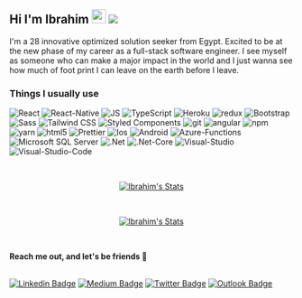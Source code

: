 <h2>
  Hi I'm Ibrahim
  <img src="https://media.giphy.com/media/hvRJCLFzcasrR4ia7z/giphy.gif" width="25px">
  <img src="https://visitor-badge.glitch.me/badge?page_id=himamegahed.himamegahed">
</h2> 


<p>
  I'm a 28 innovative optimized solution seeker from Egypt. Excited to be at the new phase of my career as a full-stack software engineer. I see myself as someone who can make a major impact in the world and I just wanna see how much of foot print I can leave on the earth before I leave.
</p>

<h3>Things I usually use</h3>
<p>
  <img alt="React" src="https://img.shields.io/badge/-React-45b8d8?style=flat-square&logo=react&logoColor=white" />
  <img alt="React-Native" src="https://img.shields.io/badge/-React--Native-AEC7EA?style=flat-square&logo=react&logoColor=white" />
  <img alt="JS" src="https://img.shields.io/badge/-JavaScript-F7DF1E?style=flat-square&logo=JavaScript&logoColor=black" />
  <img alt="TypeScript" src="https://img.shields.io/badge/-TypeScript-007ACC?style=flat-square&logo=typescript&logoColor=white" />
  <img alt="Heroku" src="https://img.shields.io/badge/-Heroku-430098?style=flat-square&logo=heroku&logoColor=white" />
  <img alt="redux" src="https://img.shields.io/badge/-Redux-764ABC?style=flat-square&logo=redux&logoColor=white" />
  <img alt="Bootstrap" src="https://img.shields.io/badge/-Bootstrap-CC6699?style=flat-square&logo=Bootstrap&logoColor=white" />
  <img alt="Sass" src="https://img.shields.io/badge/-Sass-CC6699?style=flat-square&logo=sass&logoColor=white" />
  <img alt="Tailwind CSS" src="https://img.shields.io/badge/-Tailwind_CSS-38B2AC?style=flat-square&logo=tailwindcss&logoColor=white" />
  <img alt="Styled Components" src="https://img.shields.io/badge/-Styled_Components-db7092?style=flat-square&logo=styled-components&logoColor=white" />
  <img alt="git" src="https://img.shields.io/badge/-Git-F05032?style=flat-square&logo=git&logoColor=white" />
  <img alt="angular" src="https://img.shields.io/badge/-Angular-DD0031?style=flat-square&logo=angular&logoColor=white" />
  <img alt="npm" src="https://img.shields.io/badge/-NPM-CB3837?style=flat-square&logo=npm&logoColor=white" />
  <img alt="yarn" src="https://img.shields.io/badge/-Yarn-2C8EBB?style=flat-square&logo=Yarn&logoColor=white" />
  <img alt="html5" src="https://img.shields.io/badge/-HTML5-E34F26?style=flat-square&logo=html5&logoColor=white" />
  <img alt="Prettier" src="https://img.shields.io/badge/-Prettier-F7B93E?style=flat-square&logo=prettier&logoColor=white" />
  <img alt="Ios" src="https://img.shields.io/badge/--000000?style=flat-square&logo=ios&logoColor=white" />
  <img alt="Android" src="https://img.shields.io/badge/-Android-3DDC84?style=flat-square&logo=android&logoColor=white" />
  <img alt="Azure-Functions" src="https://img.shields.io/badge/-Azure_Functions-0062AD?style=flat-square&logo=Azure-Functions&logoColor=white" />
  <img alt="Microsoft SQL Server" src="https://img.shields.io/badge/-Microsoft_SQL_Server-CC2927?style=flat-square&logo=Microsoft-SQL-Server&logoColor=white" /> 
  <img alt=".Net" src="https://img.shields.io/badge/-.Net-512BD4?style=flat-square&logo=.net&logoColor=white" /> 
  <img alt=".Net-Core" src="https://img.shields.io/badge/-.Net--Core-712BD4?style=flat-square&logo=.net&logoColor=white" /> 
  <img alt="Visual-Studio" src="https://img.shields.io/badge/-.Visual_Studio-5C2D91?style=flat-square&logo=.net&logoColor=white" />
  <img alt="Visual-Studio-Code" src="https://img.shields.io/badge/-.Visual_Studio_Code-007ACC?style=flat-square&logo=.net&logoColor=white" /> 
</p>


<br/>

<p align="center">
  <a href="https://github.com/hima-Megahed" class="rich-diff-level-one">
    <img src="https://github-readme-stats.vercel.app/api?username=hima-Megahed&count_private=true&hide=stars&show_icons=true&theme=buefy&include_all_commits=true" alt="Ibrahim's Stats" >
  </a>
</p>

<br>

<p align="center">
  <a href="https://github.com/hima-Megahed">
    <img src="https://github-readme-stats.vercel.app/api/top-langs/?username=hima-megahed&count_private=true&layout=compact" alt="Ibrahim's Stats" >
  </a>
</p>

<br>

<p>
  <strong>Reach me out, and let's be friends 🤝</strong>
  <br><br>
</p>

[![Linkedin Badge](https://img.shields.io/badge/-ibrahimhasan96-blue?style=flat&logo=Linkedin&logoColor=white&link=https://www.linkedin.com/in/ibrahimhasan96)](https://www.linkedin.com/in/ibrahimhasan96)
[![Medium Badge](https://img.shields.io/badge/-@ibrahim_hasan-000000?style=flat&labelColor=000000&logo=Medium&link=https://medium.com/@ibrahim_hasan)](https://medium.com/@ibrahim_hasan)
[![Twitter Badge](https://img.shields.io/badge/-Ibrahim__Hasan-1ca0f1?style=flat&labelColor=1ca0f1&logo=twitter&logoColor=white&link=https://twitter.com/Ibrahim__Hasan)](https://twitter.com/Ibrahim__Hasan)
[![Outlook Badge](https://img.shields.io/badge/-ibrahim____hasan-0078D4?style=flat&logo=Microsoft-Outlook&logoColor=white&link=mailto:ibrahim__hasan@outlook.com)](mailto:ibrahim__hasan@outlook.com)

